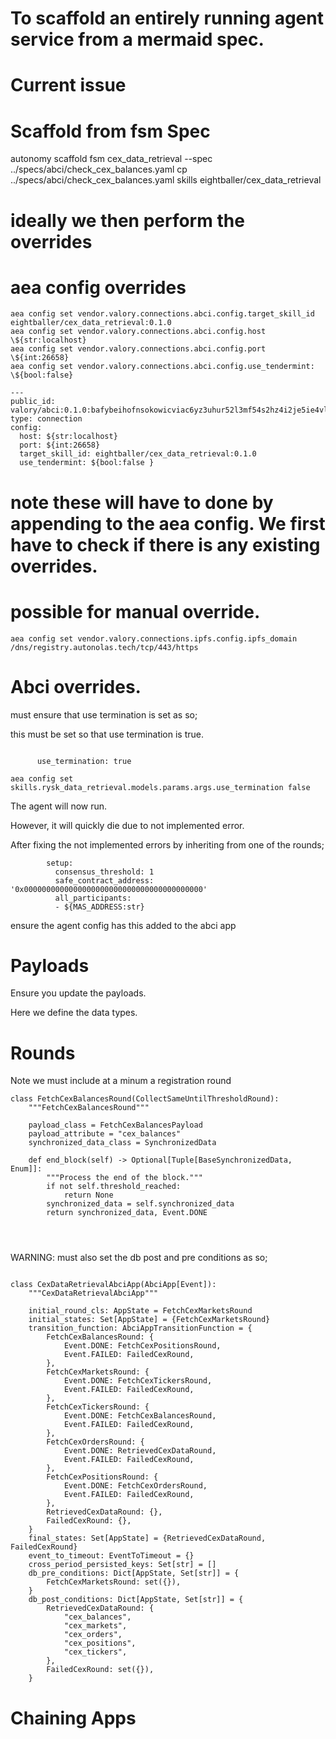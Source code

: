 #
# To scaffold an entirely running agent service from a mermaid spec.

# Current issue
# Scaffold from fsm Spec
autonomy scaffold fsm cex_data_retrieval --spec ../specs/abci/check_cex_balances.yaml
cp ../specs/abci/check_cex_balances.yaml skills eightballer/cex_data_retrieval

# ideally we then perform the overrides


# aea config overrides

```
aea config set vendor.valory.connections.abci.config.target_skill_id eightballer/cex_data_retrieval:0.1.0
aea config set vendor.valory.connections.abci.config.host \${str:localhost}
aea config set vendor.valory.connections.abci.config.port \${int:26658}
aea config set vendor.valory.connections.abci.config.use_tendermint: \${bool:false}
```

```
---
public_id: valory/abci:0.1.0:bafybeihofnsokowicviac6yz3uhur52l3mf54s2hz4i2je5ie4vlruouga
type: connection
config:
  host: ${str:localhost}
  port: ${int:26658}
  target_skill_id: eightballer/cex_data_retrieval:0.1.0
  use_tendermint: ${bool:false }

```

# note these will have to done by appending to the aea config. We first have to check if there is any existing overrides.

# possible for manual override.
```
aea config set vendor.valory.connections.ipfs.config.ipfs_domain /dns/registry.autonolas.tech/tcp/443/https
```

# Abci overrides.

must ensure that use termination is set as so;

this must be set so that use termination is true.
```

      use_termination: true

```
      

```
aea config set skills.rysk_data_retrieval.models.params.args.use_termination false
```


The agent will now run.

However, it will quickly die due to not implemented error.


After fixing the not implemented errors by inheriting from one of the rounds;
```
        setup:
          consensus_threshold: 1
          safe_contract_address: '0x0000000000000000000000000000000000000000'
          all_participants:
          - ${MAS_ADDRESS:str}
```

ensure the agent config has this added to the abci app

# Payloads

Ensure you update the payloads. 

Here we define the data types.

# Rounds

Note we must include at a minum a registration round



```
class FetchCexBalancesRound(CollectSameUntilThresholdRound):
    """FetchCexBalancesRound"""

    payload_class = FetchCexBalancesPayload
    payload_attribute = "cex_balances"
    synchronized_data_class = SynchronizedData

    def end_block(self) -> Optional[Tuple[BaseSynchronizedData, Enum]]:
        """Process the end of the block."""
        if not self.threshold_reached:
            return None
        synchronized_data = self.synchronized_data
        return synchronized_data, Event.DONE


        
```
WARNING: must also set the db post and pre conditions as so;
```

class CexDataRetrievalAbciApp(AbciApp[Event]):
    """CexDataRetrievalAbciApp"""

    initial_round_cls: AppState = FetchCexMarketsRound
    initial_states: Set[AppState] = {FetchCexMarketsRound}
    transition_function: AbciAppTransitionFunction = {
        FetchCexBalancesRound: {
            Event.DONE: FetchCexPositionsRound,
            Event.FAILED: FailedCexRound,
        },
        FetchCexMarketsRound: {
            Event.DONE: FetchCexTickersRound,
            Event.FAILED: FailedCexRound,
        },
        FetchCexTickersRound: {
            Event.DONE: FetchCexBalancesRound,
            Event.FAILED: FailedCexRound,
        },
        FetchCexOrdersRound: {
            Event.DONE: RetrievedCexDataRound,
            Event.FAILED: FailedCexRound,
        },
        FetchCexPositionsRound: {
            Event.DONE: FetchCexOrdersRound,
            Event.FAILED: FailedCexRound,
        },
        RetrievedCexDataRound: {},
        FailedCexRound: {},
    }
    final_states: Set[AppState] = {RetrievedCexDataRound, FailedCexRound}
    event_to_timeout: EventToTimeout = {}
    cross_period_persisted_keys: Set[str] = []
    db_pre_conditions: Dict[AppState, Set[str]] = {
        FetchCexMarketsRound: set({}),
    }
    db_post_conditions: Dict[AppState, Set[str]] = {
        RetrievedCexDataRound: {
            "cex_balances",
            "cex_markets",
            "cex_orders",
            "cex_positions",
            "cex_tickers",
        },
        FailedCexRound: set({}),
    }
```
# Chaining Apps



